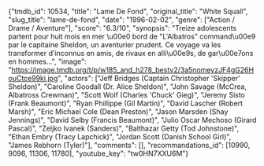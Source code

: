 {"tmdb_id": 10534, "title": "Lame De Fond", "original_title": "White Squall", "slug_title": "lame-de-fond", "date": "1996-02-02", "genre": ["Action / Drame / Aventure"], "score": "6.3/10", "synopsis": "Treize adolescents partent pour huit mois en mer \u00e0 bord de \"L'Albatros\" command\u00e9 par le capitaine Sheldon, un aventurier prudent. Ce voyage va les transformer d'inconnus en amis, de rivaux en alli\u00e9s, de gar\u00e7ons en hommes...", "image": "https://image.tmdb.org/t/p/w185_and_h278_bestv2/3a5nomeyzJF4gG26HouCtce99ki.jpg", "actors": ["Jeff Bridges (Captain Christopher 'Skipper' Sheldon)", "Caroline Goodall (Dr. Alice Sheldon)", "John Savage (McCrea, Albatross Crewman)", "Scott Wolf (Charles 'Chuck' Gieg)", "Jeremy Sisto (Frank Beaumont)", "Ryan Phillippe (Gil Martin)", "David Lascher (Robert Marsh)", "Eric Michael Cole (Dean Preston)", "Jason Marsden (Shay Jennings)", "David Selby (Francis Beaumont)", "Julio Oscar Mechoso (Girard Pascal)", "Zeljko Ivanek (Sanders)", "Balthazar Getty (Tod Johnstone)", "Ethan Embry (Tracy Lapchick)", "Jordan Scott (Danish School Girl)", "James Rebhorn (Tyler)"], "comments": [], "recommandations_id": [10990, 9096, 11306, 11780], "youtube_key": "tw0HN7XXU6M"}